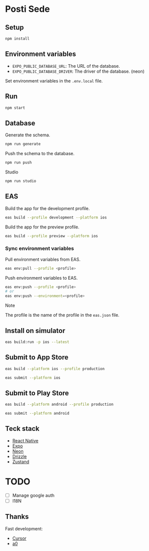 # Posti Sede

## Setup

```bash
npm install
```

## Environment variables

- `EXPO_PUBLIC_DATABASE_URL`: The URL of the database.
- `EXPO_PUBLIC_DATABASE_DRIVER`: The driver of the database. (neon)

Set environment variables in the `.env.local` file.

## Run

```bash
npm start
```

## Database

Generate the schema.

```bash
npm run generate
```

Push the schema to the database.

```bash 
npm run push
```

Studio

```bash
npm run studio
```

## EAS

Build the app for the development profile.

```bash
eas build --profile development --platform ios
```

Build the app for the preview profile.

```bash
eas build --profile preview --platform ios
```

### Sync environment variables

Pull environment variables from EAS.

```bash
eas env:pull --profile <profile>
```

Push environment variables to EAS.

```bash
eas env:push --profile <profile>
# or
eas env:push --environment=<profile>
```

> [!NOTE]
> The profile is the name of the profile in the `eas.json` file.


## Install on simulator

```bash
eas build:run -p ios --latest
```

## Submit to App Store

```bash
eas build --platform ios --profile production
```

```bash
eas submit --platform ios
```


## Submit to Play Store

```bash
eas build --platform android --profile production
``` 

```bash
eas submit --platform android
```

## Teck stack

- [React Native](https://reactnative.dev/)
- [Expo](https://expo.dev/)
- [Neon](https://neon.tech/)
- [Drizzle](https://orm.drizzle.team/)
- [Zustand](https://zustand.docs.pmnd.rs/)


# TODO

- [ ] Manage google auth
- [ ] I18N

## Thanks

Fast development:

- [Cursor](https://www.cursor.com/)
- [a0](https://a0.dev/)